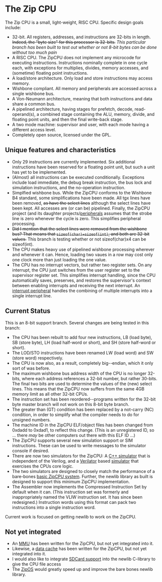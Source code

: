# The Zip CPU

The Zip CPU is a small, light-weight, RISC CPU.  Specific design goals include:
- 32-bit.  All registers, addresses, and instructions are 32-bits in length.  ~~Indeed, the "byte size" for this processor is 32-bits.~~  _This particular branch has been built to test out whether or not 8-bit bytes can be done without too much pain_
- A RISC CPU.  The ZipCPU does not implement any microcode for executing instructions.  Instructions nominally complete in one cycle each, with exceptions for multiplies, divides, memory accesses, and (sometime) floating point instructions.
- A load/store architecture.  Only load and store instructions may access memory.
- Wishbone compliant.  All memory and peripherals are accessed across a single wishbone bus.
- A Von-Neumann architecture, meaning that both instructions and data share a common bus.
- A pipelined architecture, having stages for prefetch, decode, read-operand(s), a combined stage containing the ALU, memory, divide, and floating point units, and then the final write-back stage.
- A two mode machine: supervisor and user, with each mode having a different access level.
- Completely open source, licensed under the GPL.

## Unique features and characteristics

- Only 29 instructions are currently implemented.  Six additional instructions have been reserved for a floating point unit, but such a unit has yet to be implemented.
- (Almost) all instructions can be executed conditionally.  Exceptions include load immediate, the debug break instruction, the bus lock and simulation instructions, and the no-operation instruction.
- Simplfied wishbone bus.  While the ZipCPU conforms to the Wishbone B4 standard, some simplifications have been made.  All tgx lines have been removed, ~~as have the select lines~~ although the select lines have been kept.  All accesses are (or can be) pipelined.  Finally, the ZipCPU project (and its daughter projects/[peripherals](rtl/peripherals) assumes that the strobe line is zero whenever the cycle is zero.  This simplifies peripheral processing.
- ~~Did I mention that the select lines were removed from the wishbone bus?  That means that `sizeof(char)=sizeof(int)`, and both are 32-bit values.~~ This branch is testing whether or not sizeof(char)x4 can be sizeof(int).
- The CPU makes heavy use of pipelined wishbone processing wherever and whenever it can.  Hence, loading two vaues in a row may cost only one clock more than just loading the one value.
- The CPU has no interrupt vectors, but rather two register sets.  On any interrupt, the CPU just switches from the user register set to the supervisor register set.  This simplifies interrupt handling, since the CPU automatically saves, preserves, and restores the supervisor's context between enabling interrupts and receiving the next interrupt.  An [interrupt peripheral](rtl/peripherals/icontrol.v) handles the combining of multiple interrupts into a single interrupt line.

## Current Status

This is an 8-bit support branch.  Several changes are being tested in this
branch:
- The CPU has been rebuilt to add four new instructions, LB (load byte), SB (store byte), LH (load half-word or short), and SH (store half-word or short). 
- The LOD/STO instructions have been renamed LW (load word) and SW (store word) respectively.
- The CPU is now also, as a result, completely big--endian, which it only sort of was before. 
- The maximum wishbone bus address width of the CPU is no longer 32-bits, where each address references a 32-bit number, but rather 30-bits.  The final two bits are used to determine the values of the (new) select lines.  This means that the ZipCPU now suffers from the same 4GB memory limit as all other 32-bit CPUs.
- The instruction set has been reordered--programs written for the 32-bit byte master branch will not work on this 8-bit byte branch.
- The greater than (GT) condition has been replaced by a not-carry (NC) condition, in order to simplify what the compiler needs to do for unsigned numbers.
- The machine ID in the ZipCPU ELF/object files has been changed from 0xdadd to 0xdad1, to reflect this change.  (This is an unregistered ID, so ... there _may_ be other computers out there with this ELF ID ...)
- The ZipCPU supports several new simulation support or SIM instructions.  These can be used to write messages to the simulator console if desired.
- There are now two simulators for the ZipCPU: A [C++ simulator](sim/cpp) that is independent of the Verilog, and a [Verilator](https://www.veripool.org/wiki/verilator) based [simulator](sim/verilated) that exercises the CPUs core logic.
- The two simulators are designed to closely match the performance of a bare-bones [basic ZipCPU system](https://github.com/ZipCPU/zbasic).  Further, the newlib library as built is designed to support this minimum ZipCPU implementation.
- The Assembler now implements the Compressed Instruction Set by default when it can.  (This instruction set was formerly and inappropriately named the VLIW instruction set.  It has since been redesigned.)  Instruction words using this format can pack two instructions into a single instruction word.

Current work is focused on getting newlib to work on the ZipCPU.

## Not yet integrated

- An [MMU](rtl/peripherals/zipmmu.v) has been written for the ZipCPU, but not yet integrated into it.
- Likewise, a [data cache](../../tree/master/rtl/core/dcache.v) has been written for the ZipCPU, but not yet integrated into it.
- I would also like to integrate [SDCard support](https://github.com/ZipCPU/sdspi) into the newlib C-library to give the CPU file access
- The [ZipOS](https://github.com/ZipCPU/s6soc/tree/master/sw/zipos) would greatly speed up and improve the bare bones newlib library.

